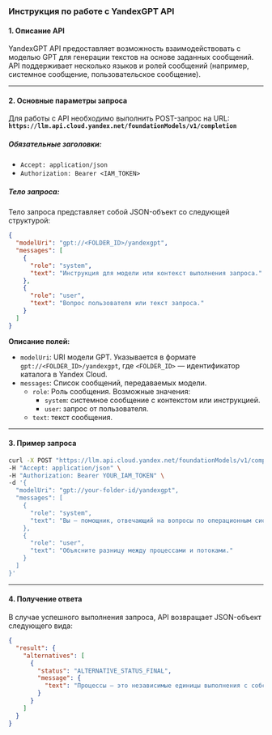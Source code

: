 ### Инструкция по работе с YandexGPT API

#### 1. Описание API

YandexGPT API предоставляет возможность взаимодействовать с моделью GPT для генерации текстов на основе заданных сообщений. API поддерживает несколько языков и ролей сообщений (например, системное сообщение, пользовательское сообщение).

---

#### 2. Основные параметры запроса

Для работы с API необходимо выполнить POST-запрос на URL:  
**`https://llm.api.cloud.yandex.net/foundationModels/v1/completion`**

##### **Обязательные заголовки:**
- `Accept: application/json`
- `Authorization: Bearer <IAM_TOKEN>`

##### **Тело запроса:**
Тело запроса представляет собой JSON-объект со следующей структурой:  

```json
{
  "modelUri": "gpt://<FOLDER_ID>/yandexgpt",
  "messages": [
    {
      "role": "system",
      "text": "Инструкция для модели или контекст выполнения запроса."
    },
    {
      "role": "user",
      "text": "Вопрос пользователя или текст запроса."
    }
  ]
}
```

**Описание полей:**
- `modelUri`: URI модели GPT. Указывается в формате `gpt://<FOLDER_ID>/yandexgpt`, где `<FOLDER_ID>` — идентификатор каталога в Yandex Cloud.
- `messages`: Список сообщений, передаваемых модели.  
  - `role`: Роль сообщения. Возможные значения:
    - `system`: системное сообщение с контекстом или инструкцией.
    - `user`: запрос от пользователя.  
  - `text`: текст сообщения.

---

#### 3. Пример запроса

```bash
curl -X POST "https://llm.api.cloud.yandex.net/foundationModels/v1/completion" \
-H "Accept: application/json" \
-H "Authorization: Bearer YOUR_IAM_TOKEN" \
-d '{
  "modelUri": "gpt://your-folder-id/yandexgpt",
  "messages": [
    {
      "role": "system",
      "text": "Вы — помощник, отвечающий на вопросы по операционным системам."
    },
    {
      "role": "user",
      "text": "Объясните разницу между процессами и потоками."
    }
  ]
}'
```

---

#### 4. Получение ответа

В случае успешного выполнения запроса, API возвращает JSON-объект следующего вида:

```json
{
  "result": {
    "alternatives": [
      {
        "status": "ALTERNATIVE_STATUS_FINAL",
        "message": {
          "text": "Процессы — это независимые единицы выполнения с собственным адресным пространством, в то время как потоки разделяют адресное пространство процесса и ресурсы."
        }
      }
    ]
  }
}
```

